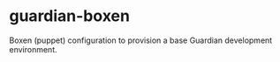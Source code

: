 guardian-boxen
==============

Boxen (puppet) configuration to provision a base Guardian development environment.
